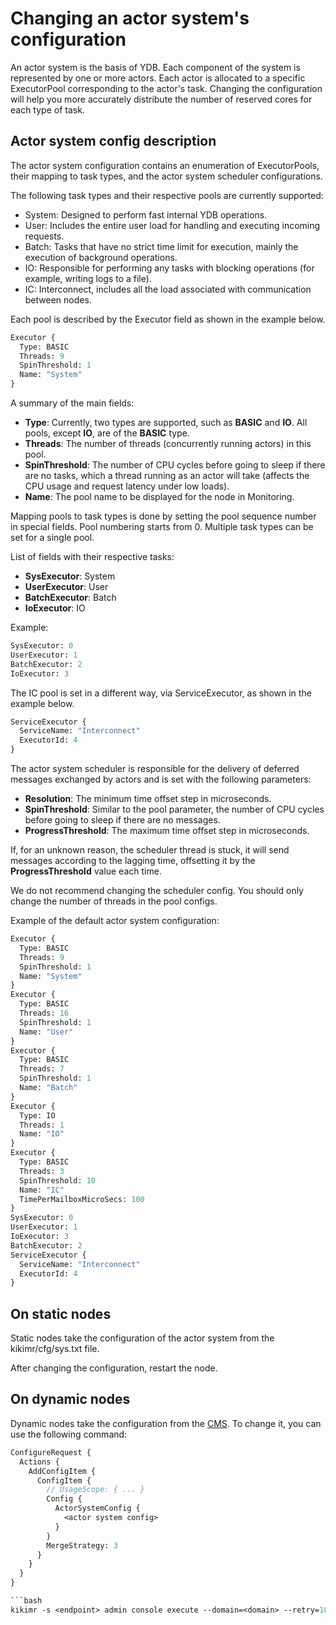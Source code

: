 # Changing an actor system's configuration

An actor system is the basis of YDB. Each component of the system is represented by one or more actors.
Each actor is allocated to a specific ExecutorPool corresponding to the actor's task.
Changing the configuration will help you more accurately distribute the number of reserved cores for each type of task.

## Actor system config description

The actor system configuration contains an enumeration of ExecutorPools, their mapping to task types, and the actor system scheduler configurations.

The following task types and their respective pools are currently supported:

* System: Designed to perform fast internal YDB operations.
* User: Includes the entire user load for handling and executing incoming requests.
* Batch: Tasks that have no strict time limit for execution, mainly the execution of background operations.
* IO: Responsible for performing any tasks with blocking operations (for example, writing logs to a file).
* IC: Interconnect, includes all the load associated with communication between nodes.

Each pool is described by the Executor field as shown in the example below.

```proto
Executor {
  Type: BASIC
  Threads: 9
  SpinThreshold: 1
  Name: "System"
}
```

A summary of the main fields:

* **Type**: Currently, two types are supported, such as **BASIC** and **IO**. All pools, except **IO**, are of the **BASIC** type.
* **Threads**: The number of threads (concurrently running actors) in this pool.
* **SpinThreshold**: The number of CPU cycles before going to sleep if there are no tasks, which a thread running as an actor will take (affects the CPU usage and request latency under low loads).
* **Name**: The pool name to be displayed for the node in Monitoring.

Mapping pools to task types is done by setting the pool sequence number in special fields. Pool numbering starts from 0. Multiple task types can be set for a single pool.

List of fields with their respective tasks:

* **SysExecutor**: System
* **UserExecutor**: User
* **BatchExecutor**: Batch
* **IoExecutor**: IO

Example:

```proto
SysExecutor: 0
UserExecutor: 1
BatchExecutor: 2
IoExecutor: 3
```

The IC pool is set in a different way, via ServiceExecutor, as shown in the example below.

```proto
ServiceExecutor {
  ServiceName: "Interconnect"
  ExecutorId: 4
}
```

The actor system scheduler is responsible for the delivery of deferred messages exchanged by actors and is set with the following parameters:

* **Resolution**: The minimum time offset step in microseconds.
* **SpinThreshold**: Similar to the pool parameter, the number of CPU cycles before going to sleep if there are no messages.
* **ProgressThreshold**: The maximum time offset step in microseconds.

If, for an unknown reason, the scheduler thread is stuck, it will send messages according to the lagging time, offsetting it by the **ProgressThreshold** value each time.

We do not recommend changing the scheduler config. You should only change the number of threads in the pool configs.

Example of the default actor system configuration:

```proto
Executor {
  Type: BASIC
  Threads: 9
  SpinThreshold: 1
  Name: "System"
}
Executor {
  Type: BASIC
  Threads: 16
  SpinThreshold: 1
  Name: "User"
}
Executor {
  Type: BASIC
  Threads: 7
  SpinThreshold: 1
  Name: "Batch"
}
Executor {
  Type: IO
  Threads: 1
  Name: "IO"
}
Executor {
  Type: BASIC
  Threads: 3
  SpinThreshold: 10
  Name: "IC"
  TimePerMailboxMicroSecs: 100
}
SysExecutor: 0
UserExecutor: 1
IoExecutor: 3
BatchExecutor: 2
ServiceExecutor {
  ServiceName: "Interconnect"
  ExecutorId: 4
}
```

## On static nodes

Static nodes take the configuration of the actor system from the kikimr/cfg/sys.txt file.

After changing the configuration, restart the node.

## On dynamic nodes

Dynamic nodes take the configuration from the [CMS](cms.md). To change it, you can use the following command:

```proto
ConfigureRequest {
  Actions {
    AddConfigItem {
      ConfigItem {
        // UsageScope: { ... }
        Config {
          ActorSystemConfig {
            <actor system config>
          }
        }
        MergeStrategy: 3
      }
    }
  }
}

```bash
kikimr -s <endpoint> admin console execute --domain=<domain> --retry=10 actorsystem.txt
```

